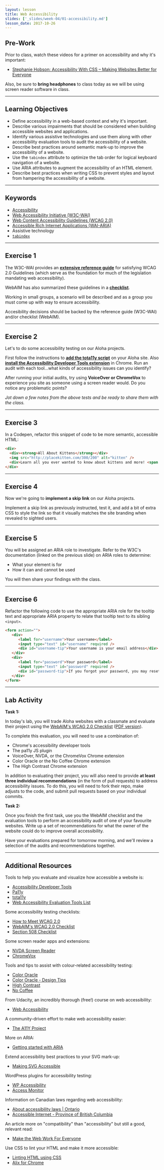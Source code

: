 ```yaml
---
layout: lesson
title: Web Accessibility
slides: ['_slides/week-04/01-accessibility.md']
lesson_date: 2017-10-26
---
```


## Pre-Work

Prior to class, watch these videos for a primer on accessibility and why it's important:

- [Stephanie Hobson: Accessibility With CSS – Making Websites Better for Everyone
](http://wordpress.tv/2014/09/02/stephanie-hobson-accessibility-with-css-making-websites-better-for-everyone/)

Also, be sure to **bring headphones** to class today as we will be using screen reader software in class.

---

## Learning Objectives

- Define accessibility in a web-based context and why it's important.
- Describe various impairments that should be considered when building accessible websites and applications.
- Identify various assistive technologies and use them along with other accessibility evaluation tools to audit the accessibility of a website.
- Describe best practices around semantic mark-up to improve the accessibility of a website.
- Use the `tabindex` attribute to optimize the tab order for logical keyboard navigation of a website.
- Use ARIA attributes to augment the accessibility of an HTML element.
- Describe best practices when writing CSS to prevent styles and layout from hampering the accessibility of a website.

---

## Keywords

- [Accessibility](https://developer.mozilla.org/en-US/docs/Web/Accessibility)
- [Web Accessibility Initiative (W3C-WAI)](https://www.w3.org/WAI/)
- [Web Content Accessibility Guidelines (WCAG 2.0)](https://www.w3.org/WAI/intro/wcag)
- [Accessible Rich Internet Applications (WAI-ARIA)](https://www.w3.org/TR/wai-aria-1.1/)
- Assistive technology
- [`tabindex`](https://developer.mozilla.org/en-US/docs/Web/HTML/Global_attributes/tabindex)

---

## Exercise 1

The W3C-WAI provides an **[extensive reference guide](https://www.w3.org/WAI/WCAG20/quickref/)** for satisfying WCAG 2.0 Guidelines (which serve as the foundation for much of the legislation mandating web accessibility).

WebAIM has also summarized these guidelines in a **[checklist](http://webaim.org/standards/wcag/checklist)**.

Working in small groups, a scenario will be described and as a group you must come up with way to ensure accessibility.

Accesibility decisions should be backed by the reference guide (W3C-WAI) and/or checklist (WebAIM).

---

## Exercise 2

Let's to do some accessibility testing on our Aloha projects.

First follow the instructions to **[add the tota11y script](http://khan.github.io/tota11y/)** on your Aloha site. Also **[install the Accessibility Developer Tools extension](https://chrome.google.com/webstore/detail/accessibility-developer-t/fpkknkljclfencbdbgkenhalefipecmb)** in Chrome. Run an audit with each tool...what kinds of accessibility issues can you identify?

After running your initial audits, try using **VoiceOver or ChromeVox** to experience you site as someone using a screen reader would. Do you notice any problematic points?

*Jot down a few notes from the above tests and be ready to share them with the class.*

---

## Exercise 3

In a Codepen, refactor this snippet of code to be more semantic, accessible HTML:

```html
<div>
  <div><strong>All About Kittens</strong></div>
  <img src="http://placekitten.com/300/200" alt="kitten" />
  <div>Learn all you ever wanted to know about kittens and more! <span onclick="location.href='all-about-kittens.html';" style="cursor: pointer; color: blue; text-decoration: underline;">Continue reading &rarr;</span></div>
</div>
```

---

## Exercise 4

Now we're going to **implement a skip link** on our Aloha projects.

Implement a skip link as previously instructed, test it, and add a bit of extra CSS to style the link so that it visually matches the site branding when revealed to sighted users.

---

## Exercise 5

You will be assigned an ARIA role to investigate. Refer to the W3C's documentation (linked on the previous slide) on ARIA roles to determine:

- What your element is for
- How it can and cannot be used

You will then share your findings with the class.

---

## Exercise 6

Refactor the following code to use the appropriate ARIA role for the tooltip text and appropriate ARIA property to relate that tooltip text to its sibling `<input>`.

```html
<form action="">
   <div>
      <label for="username">Your username</label>
      <input type="text" id="username" required />
      <div id="username-tip">Your username is your email address</div>
   </div>
   <div>
      <label for="password">Your password</label>
      <input type="text" id="password" required />
      <div id="password-tip">If you forgot your password, you may reset it</div>
   </div>
</form>
```

---

## Lab Activity

**Task 1:**

In today's lab, you will trade Aloha websites with a classmate and evaluate their project using the [WebAIM's WCAG 2.0 Checklist](http://webaim.org/standards/wcag/checklist) ([PDF version](http://webaim.org/standards/wcag/WCAG2Checklist.pdf)).

To complete this evaluation, you will need to use a combination of:

- Chrome's accessibility developer tools
- The pa11y JS plugin
- VoiceOver, NVDA, or the ChromeVox Chrome extension
- Color Oracle or the No Coffee Chrome extension
- The High Contrast Chrome extension

In addition to evaluating their project, you will also need to provide **at least three individual recommendations** (in the form of pull requests) to address accessibility issues. To do this, you will need to fork their repo, make adjusts to the code, and submit pull requests based on your individual commits.

**Task 2:**

Once you finish the first task, use you the WebAIM checklist and the evaluation tools to perform an accessibility audit of one of your favourite websites. Write up a set of recommendations for what the owner of the website could do to improve overall accessibility.

Have your evaluations prepared for tomorrow morning, and we'll review a selection of the audits and recommendations together.

---

## Additional Resources

Tools to help you evaluate and visualize how accessible a website is:

- [Accessibility Developer Tools](https://chrome.google.com/webstore/detail/accessibility-developer-t/fpkknkljclfencbdbgkenhalefipecmb)
- [Pa11y](http://pa11y.org/)
- [tota11y](http://khan.github.io/tota11y/)
- [Web Accessibility Evaluation Tools List](https://www.w3.org/WAI/ER/tools/)

Some accessibility testing checklists:

- [How to Meet WCAG 2.0](https://www.w3.org/WAI/WCAG20/quickref/)
- [WebAIM's WCAG 2.0 Checklist](http://webaim.org/standards/wcag/checklist)
- [Section 508 Checklist](http://webaim.org/standards/508/checklist)

Some screen reader apps and extensions:

- [NVDA Screen Reader](http://www.nvaccess.org/)
- [ChromeVox](http://www.chromevox.com/)

Tools and tips to assist with colour-related accessibility testing:

- [Color Oracle](http://colororacle.org/)
- [Color Oracle - Design Tips](http://colororacle.org/design.html)
- [High Contrast](https://chrome.google.com/webstore/detail/high-contrast/djcfdncoelnlbldjfhinnjlhdjlikmph)
- [No Coffee](https://chrome.google.com/webstore/detail/nocoffee/jjeeggmbnhckmgdhmgdckeigabjfbddl)

From Udacity, an incredibly thorough (free!) course on web accessibility:

- [Web Accessibility](https://www.udacity.com/course/web-accessibility--ud891)

A community-driven effort to make web accessibility easier:

- [The A11Y Project](http://a11yproject.com/)

More on ARIA:

- [Getting started with ARIA](http://a11yproject.com/posts/getting-started-aria)

Extend accessibility best practices to your SVG mark-up:

- [Making SVG Accessible](http://thenewcode.com/1026/Making-SVG-Accessible)

WordPress plugins for accessibility testing:

- [WP Accessibility](https://wordpress.org/plugins/wp-accessibility/)
- [Access Monitor](https://wordpress.org/plugins/access-monitor/)

Information on Canadian laws regarding web accessibility:

- [About accessibility laws | Ontario](https://www.ontario.ca/page/about-accessibility-laws)
- [Accessible Internet - Province of British Columbia](http://www2.gov.bc.ca/gov/content/governments/about-the-bc-government/accessibility/accessibility-2024/building-blocks/accessible-internet)

An article more on "compatibility" than "accessibility" but still a good, relevant read:

- [Make the Web Work For Everyone](https://hacks.mozilla.org/2016/07/make-the-web-work-for-everyone/)

Use CSS to lint your HTML and make it more accessible:

- [Linting HTML using CSS](https://bitsofco.de/linting-html-using-css/)
- [Alix for Chrome](https://chrome.google.com/webstore/detail/alix-for-chrome/aepmadgjacfjcneccddiccnkbpimobge)
